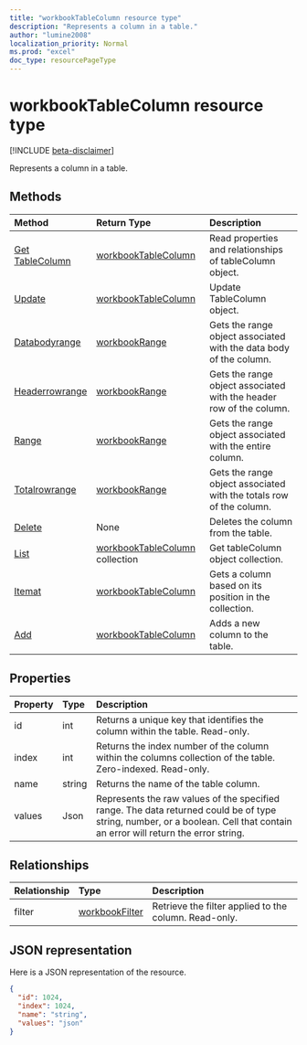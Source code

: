 ```yaml
---
title: "workbookTableColumn resource type"
description: "Represents a column in a table."
author: "lumine2008"
localization_priority: Normal
ms.prod: "excel"
doc_type: resourcePageType
---
```


# workbookTableColumn resource type

[!INCLUDE [beta-disclaimer](../../includes/beta-disclaimer.md)]

Represents a column in a table.


## Methods

| Method		   | Return Type	|Description|
|:---------------|:--------|:----------|
|[Get TableColumn](../api/tablecolumn-get.md) | [workbookTableColumn](workbooktablecolumn.md) |Read properties and relationships of tableColumn object.|
|[Update](../api/tablecolumn-update.md) | [workbookTableColumn](workbooktablecolumn.md)	|Update TableColumn object. |
|[Databodyrange](../api/tablecolumn-databodyrange.md)|[workbookRange](workbookrange.md)|Gets the range object associated with the data body of the column.|
|[Headerrowrange](../api/tablecolumn-headerrowrange.md)|[workbookRange](workbookrange.md)|Gets the range object associated with the header row of the column.|
|[Range](../api/tablecolumn-range.md)|[workbookRange](workbookrange.md)|Gets the range object associated with the entire column.|
|[Totalrowrange](../api/tablecolumn-totalrowrange.md)|[workbookRange](workbookrange.md)|Gets the range object associated with the totals row of the column.|
|[Delete](../api/tablecolumn-delete.md)|None|Deletes the column from the table.|
|[List](../api/tablecolumn-list.md) | [workbookTableColumn](workbooktablecolumn.md) collection |Get tableColumn object collection. |
|[Itemat](../api/tablecolumncollection-itemat.md)|[workbookTableColumn](workbooktablecolumn.md)|Gets a column based on its position in the collection.|
|[Add](../api/tablecolumncollection-add.md)|[workbookTableColumn](workbooktablecolumn.md)|Adds a new column to the table.|

## Properties
| Property	   | Type	|Description|
|:---------------|:--------|:----------|
|id|int|Returns a unique key that identifies the column within the table. Read-only.|
|index|int|Returns the index number of the column within the columns collection of the table. Zero-indexed. Read-only.|
|name|string|Returns the name of the table column.|
|values|Json|Represents the raw values of the specified range. The data returned could be of type string, number, or a boolean. Cell that contain an error will return the error string.|

## Relationships
| Relationship | Type	|Description|
|:---------------|:--------|:----------|
|filter|[workbookFilter](workbookfilter.md)|Retrieve the filter applied to the column. Read-only.|

## JSON representation

Here is a JSON representation of the resource.

<!-- {
  "blockType": "resource",
  "optionalProperties": [

  ],
  "keyProperty": "id",
  "baseType":"microsoft.graph.entity",
  "@odata.type": "microsoft.graph.workbookTableColumn"
}-->

```json
{
  "id": 1024,
  "index": 1024,
  "name": "string",
  "values": "json"
}

```

<!-- uuid: 8fcb5dbc-d5aa-4681-8e31-b001d5168d79
2015-10-25 14:57:30 UTC -->
<!--
{
  "type": "#page.annotation",
  "description": "TableColumn resource",
  "keywords": "",
  "section": "documentation",
  "tocPath": "",
  "suppressions": []
}
-->
